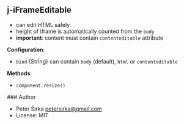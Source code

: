 ## j-iFrameEditable

- can edit HTML safely
- height of iframe is automatically counted from the `body`
- __important__: content must contain `contenteditable` attribute

__Configuration__:
- `bind` {String} can contain `body` (default), `html` or `contenteditable`

__Methods__:
- `component.resize()`

### Author

- Peter Širka <petersirka@gmail.com>
- License: MIT